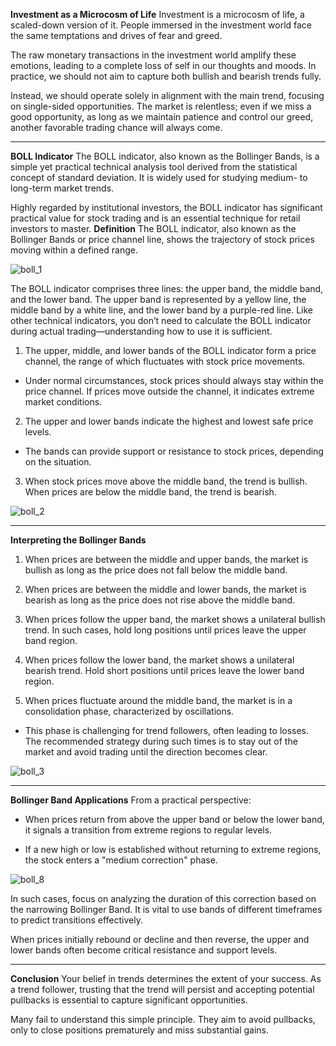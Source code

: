 **Investment as a Microcosm of Life** 
Investment is a microcosm of life, a scaled-down version of it. People immersed in the investment world face the same temptations and drives of fear and greed.

The raw monetary transactions in the investment world amplify these emotions, leading to a complete loss of self in our thoughts and moods. In practice, we should not aim to capture both bullish and bearish trends fully.

Instead, we should operate solely in alignment with the main trend, focusing on single-sided opportunities. The market is relentless; even if we miss a good opportunity, as long as we maintain patience and control our greed, another favorable trading chance will always come.


---

**BOLL Indicator** 
The BOLL indicator, also known as the Bollinger Bands, is a simple yet practical technical analysis tool derived from the statistical concept of standard deviation. It is widely used for studying medium- to long-term market trends.

Highly regarded by institutional investors, the BOLL indicator has significant practical value for stock trading and is an essential technique for retail investors to master.
**Definition** 
The BOLL indicator, also known as the Bollinger Bands or price channel line, shows the trajectory of stock prices moving within a defined range.

![boll_1](https://saber2pr.top/MyWeb/resource/image/boll_1.jpeg) 

The BOLL indicator comprises three lines: the upper band, the middle band, and the lower band. The upper band is represented by a yellow line, the middle band by a white line, and the lower band by a purple-red line. Like other technical indicators, you don’t need to calculate the BOLL indicator during actual trading—understanding how to use it is sufficient.
 
1. The upper, middle, and lower bands of the BOLL indicator form a price channel, the range of which fluctuates with stock price movements.
  - Under normal circumstances, stock prices should always stay within the price channel. If prices move outside the channel, it indicates extreme market conditions.
 
2. The upper and lower bands indicate the highest and lowest safe price levels.
  - The bands can provide support or resistance to stock prices, depending on the situation.

3. When stock prices move above the middle band, the trend is bullish. When prices are below the middle band, the trend is bearish.

![boll_2](https://saber2pr.top/MyWeb/resource/image/boll_2.jpeg) 


---

**Interpreting the Bollinger Bands** 
1. When prices are between the middle and upper bands, the market is bullish as long as the price does not fall below the middle band.

2. When prices are between the middle and lower bands, the market is bearish as long as the price does not rise above the middle band.

3. When prices follow the upper band, the market shows a unilateral bullish trend. In such cases, hold long positions until prices leave the upper band region.

4. When prices follow the lower band, the market shows a unilateral bearish trend. Hold short positions until prices leave the lower band region.
 
5. When prices fluctuate around the middle band, the market is in a consolidation phase, characterized by oscillations.
  - This phase is challenging for trend followers, often leading to losses. The recommended strategy during such times is to stay out of the market and avoid trading until the direction becomes clear.

![boll_3](https://saber2pr.top/MyWeb/resource/image/boll_3.jpeg) 


---

**Bollinger Band Applications** 
From a practical perspective:

- When prices return from above the upper band or below the lower band, it signals a transition from extreme regions to regular levels.

- If a new high or low is established without returning to extreme regions, the stock enters a "medium correction" phase.

![boll_8](https://saber2pr.top/MyWeb/resource/image/boll_8.jpeg) 

In such cases, focus on analyzing the duration of this correction based on the narrowing Bollinger Band. It is vital to use bands of different timeframes to predict transitions effectively.

When prices initially rebound or decline and then reverse, the upper and lower bands often become critical resistance and support levels.


---

**Conclusion** 
Your belief in trends determines the extent of your success. As a trend follower, trusting that the trend will persist and accepting potential pullbacks is essential to capture significant opportunities.

Many fail to understand this simple principle. They aim to avoid pullbacks, only to close positions prematurely and miss substantial gains.